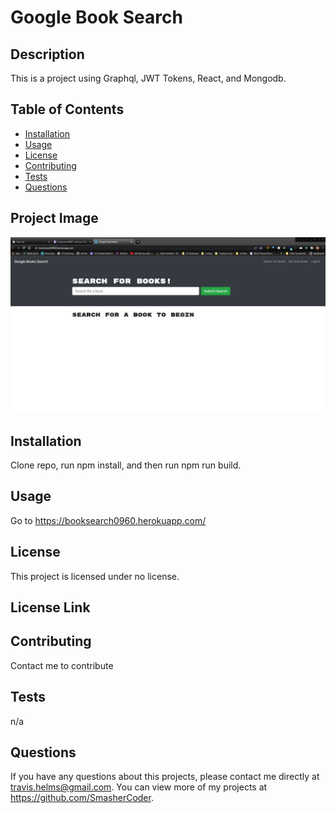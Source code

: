 # Google Book Search

  ## Description
  This is a project using Graphql, JWT Tokens, React, and Mongodb.

  ## Table of Contents
  * [Installation](#installation)
  * [Usage](#usage)
  * [License](#license)
  * [Contributing](#contributing)
  * [Tests](#tests)
  * [Questions](#questions)
  
  ## Project Image
  ![Screenshot of Project](./booksearch.jpg)
  
  ## Installation 
  Clone repo, run npm install, and then run npm run build.

  ## Usage 
  Go to https://booksearch0960.herokuapp.com/

  ## License 
  This project is licensed under no license.

  ## License Link
  

  ## Contributing 
  Contact me to contribute

  ## Tests
  n/a

  ## Questions
  If you have any questions about this projects, please contact me directly at travis.helms@gmail.com. You can view more of my projects at https://github.com/SmasherCoder.

